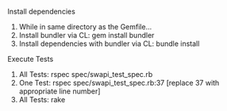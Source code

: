 Install dependencies
1. While in same directory as the Gemfile... 
2. Install bundler via CL: gem install bundler
3. Install dependencies with bundler via CL: bundle install

Execute Tests
1. All Tests: rspec spec/swapi_test_spec.rb
2. One Test: rspec spec/swapi_test_spec.rb:37    [replace 37 with appropriate line number]
3. All Tests: rake